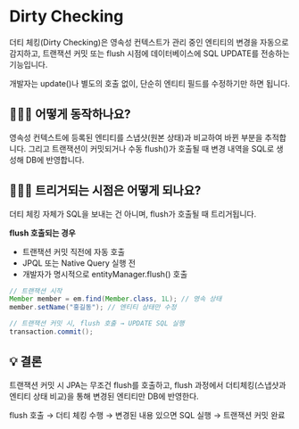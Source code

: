 # Dirty Checking

더티 체킹(Dirty Checking)은 영속성 컨텍스트가 관리 중인 엔티티의 변경을 자동으로 감지하고, 트랜잭션 커밋 또는 flush 시점에 데이터베이스에 SQL UPDATE를 전송하는 기능입니다.

개발자는 update()나 별도의 호출 없이, 단순히 엔티티 필드를 수정하기만 하면 됩니다.

## 🤷🏻‍♂️ 어떻게 동작하나요?
영속성 컨텍스트에 등록된 엔티티를 스냅샷(원본 상태)과 비교하여 바뀐 부분을 추적합니다.
그리고 트랜잭션이 커밋되거나 수동 flush()가 호출될 때 변경 내역을 SQL로 생성해 DB에 반영합니다.

## 🤷🏻‍♂️ 트리거되는 시점은 어떻게 되나요?
더티 체킹 자체가 SQL을 보내는 건 아니며, flush가 호출될 때 트리거됩니다.

**flush 호출되는 경우**
- 트랜잭션 커밋 직전에 자동 호출
- JPQL 또는 Native Query 실행 전
- 개발자가 명시적으로 entityManager.flush() 호출

```java 
// 트랜잭션 시작
Member member = em.find(Member.class, 1L); // 영속 상태
member.setName("홍길동"); // 엔티티 상태만 수정

// 트랜잭션 커밋 시, flush 호출 → UPDATE SQL 실행
transaction.commit();
```

## 💡 결론
트랜잭션 커밋 시 JPA는 무조건 flush를 호출하고, flush 과정에서 더티체킹(스냅샷과 엔티티 상태 비교)을 통해 변경된 엔티티만 DB에 반영한다.

flush 호출 → 더티 체킹 수행 → 변경된 내용 있으면 SQL 실행 → 트랜잭션 커밋 완료